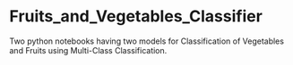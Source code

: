 # Fruits_and_Vegetables_Classifier
Two python notebooks having two models for Classification of Vegetables and Fruits using Multi-Class Classification.
